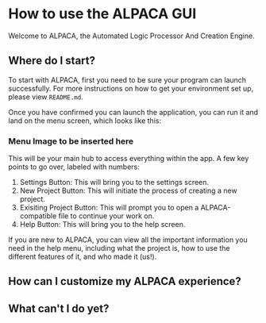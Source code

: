 # How to use the ALPACA GUI
Welcome to ALPACA, the Automated Logic Processor And Creation Engine.

## Where do I start?
To start with ALPACA, first you need to be sure your program can launch successfully. For more instructions on how to get your environment set up, please view `README.md`.

Once you have confirmed you can launch the application, you can run it and land on the menu screen, which looks like this:
### Menu Image to be inserted here
This will be your main hub to access everything within the app. A few key points to go over, labeled with numbers:
1. Settings Button: This will bring you to the settings screen.
2. New Project Button: This will initiate the process of creating a new project.
3. Exisiting Project Button: This will prompt you to open a ALPACA-compatible file to continue your work on.
4. Help Button: This will bring you to the help screen.

If you are new to ALPACA, you can view all the important information you need in the help menu, including what the project is, how to use the different features of it, and who made it (us!).

## How can I customize my ALPACA experience?

## What can't I do yet?
